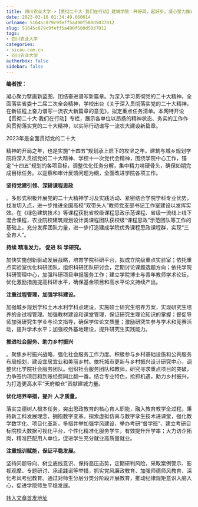 ```yaml
---
title: 四川农业大学->【贯彻二十大·我们在行动】建城学院：开好局，起好步，凝心聚力推进学院高质量发展 | sicau.com.cn
date: 2023-03-18 01:34:49.660614
urlname: 51645c879c9feff5a490f580d5037012
slug: 51645c879c9feff5a490f580d5037012
tags: 
- 四川农业大学
categories:
- sicau.com.cn
- 四川农业大学
authorbox: false
sidebar: false
---
```

**编者按：**

凝心聚力擘画新蓝图，团结奋进谱写新篇章。为深入学习贯彻党的二十大精神，全面落实省委十二届二次全会精神，学校出台《关于深入贯彻落实党的二十大精神，在新征程上奋力谱写一流农大新篇章的意见》，拟定重点任务清单。本网特开设【贯彻二十大·我们在行动】专栏，展示各单位以昂扬的精神状态、务实的工作作风贯彻落实党的二十大精神，以实际行动谱写一流农大建设新篇章。

2023年是全面贯彻党的二十大
<!--more-->
精神的开局之年，也是实施“十四五”规划承上启下的攻坚之年。建筑与城乡规划学院将深入贯彻党的二十大精神、学校十一次党代会精神，围绕学院中心工作，锚定“十四五”规划的各项目标，调整优化任务分解，集中精力啃硬骨头，确保如期完成目标任务。以巡察和审计反馈问题为纲，全面改进学院各项工作。

**坚持党建引领、深耕课程思政**

。多形式积极开展党的二十大精神学习及实践活动、紧密结合学院学科专业优势，找准切入点，进一步推进全国高校“双带头人”教师党支部书记工作室建设以发挥实效。在《绿色建筑技术》等课程获批省校级课程思政示范课程、省级一流线上线下混合课程，农业院校建筑规划设计类课程团队获校级“课程思政”示范团队等工作的基础上，充分发挥团队力量，进一步打造建成学院优秀课程思政课程群，实现“三全育人”。

**持续** **精准发力，** **促进** **科** **学研究。**

加快实施创新驱动发展战略，培育学院科研平台，拟成立院级重点实验室；依托重点实验室优化科研团队，组织科研团队研讨会，定期讨论课题选题方向；依托学院科研管理中心，加强科研项目申报服务工作；建立学院博士与青年教师学术论坛。优化激励措施提高科研水平，确保基金项目和高水平论文持续产出。

**注重过程管理，加强学科建设。**

加强城乡规划学和土木水利学科点建设，实施硕士研究生培养方案，实现研究生培养的全过程管理。加强教材建设和课堂管理，保证研究生理论知识的掌握；督促导师加强研究生学业与论文指导，确保学位论文质量；激励研究生参与学术和竞赛活动，提升学术水平；加强校外基地建设，提升研究生实践能力。

**推进社会服务、助力乡村振兴**

。聚焦乡村振兴战略，强化社会服务工作力度。积极参与乡村基础设施和公共服务布局规划，建设宜居宜业和美丽乡村。依托城市更新与乡村振兴设计研究中心，调整优化学院社会服务团队。组织社会服务团队和教师，研究寻求重点项目的突破，力争签约项目和到账经费同比翻一番。结合专业特色，抢抓机遇，助力乡村振兴，为打造更高水平“天府粮仓”贡献建城力量。

**优化培养举措，提升** **人才质量。**

落实立德树人根本任务，突出思政教育的核心育人职能，融入教育教学全过程。秉持新工科发展理念，拥抱数字变革。探索虚拟仿真与数字孪生技术进课堂，强化教学数字化、项目化革新。多措并举加强学风建设，举办考研“督学班”、建立考研目标院校大数据可视化平台，个性化精准化服务学生，有效提升升学率；大力访企拓岗，精准匹配用人单位，促进学生充分就业高质量就业。

**注重规训赋能，保证平稳发展。**

坚持问题导向、树立底线意识、保持高压态势，定期研判风险，采取案例警示、影视观摩、专题研讨、承诺践诺等举措，抓实党风廉政教育、加强师德师风教育、深化考风考纪教育。通过对师生分层分类分阶段开展教育，推动纪律规矩意识入脑入心，促进学院师生平稳发展。



[转入文章首发地址](https://news.sicau.edu.cn/info/1135/71437.htm)